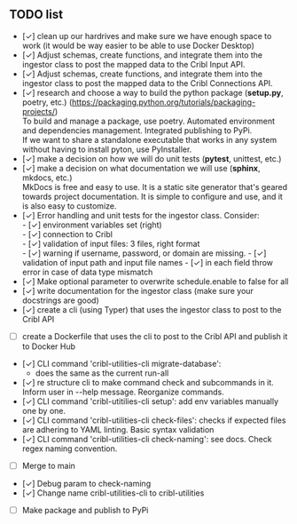 ## TODO list

- [✓] clean up our hardrives and make sure we have enough space to work (it would be way easier to be able to use Docker Desktop)
- [✓] Adjust schemas, create functions, and integrate them into the ingestor class to post the mapped data to the Cribl Input API.
- [✓] Adjust schemas, create functions, and integrate them into the ingestor class to post the mapped data to the Cribl Connections API.
- [✓] research and choose a way to build the python package (**setup.py**, poetry, etc.) (https://packaging.python.org/tutorials/packaging-projects/)  
    To build and manage a package, use poetry. Automated environment and dependencies management. Integrated publishing to PyPi.  
    If we want to share a standalone executable that works in any system without having to install pyton, use PyInstaller.  
- [✓] make a decision on how we will do unit tests (**pytest**, unittest, etc.)
- [✓] make a decision on what documentation we will use (**sphinx**, mkdocs, etc.)  
MkDocs is free and easy to use. It is a static site generator that's geared towards project documentation. It is simple to configure and use, and it is also easy to customize.
- [✓] Error handling and unit tests for the ingestor class. Consider:  
        - [✓] environment variables set (right)  
        - [✓] connection to Cribl  
        - [✓] validation of input files: 3 files, right format  
        - [✓] warning if username, password, or domain are missing.
        - [✓] validation of input path and input file names
        - [✓] in each field throw error in case of data type mismatch 
- [✓] Make optional parameter to overwrite schedule.enable to false for all
- [✓] write documentation for the ingestor class (make sure your docstrings are good)
- [✓] create a cli (using Typer) that uses the ingestor class to post to the Cribl API
- [ ] create a Dockerfile that uses the cli to post to the Cribl API and publish it to Docker Hub
- [✓] CLI command 'cribl-utilities-cli migrate-database': 
  - does the same as the current run-all
- [✓] re structure cli  to make command check and subcommands in it. Inform user in --help message. Reorganize commands.
- [✓] CLI command 'cribl-utitilies-cli setup': add env variables manually one by one.
- [✓] CLI command 'cribl-utilities-cli check-files': checks if expected files are adhering to YAML linting. Basic syntax validation
- [✓] CLI command 'cribl-utilities-cli check-naming': see docs. Check regex naming convention.
- [ ] Merge to main
- [✓] Debug param to check-naming
- [✓] Change name cribl-utilities-cli to cribl-utilities
- [ ] Make package and publish to PyPi
